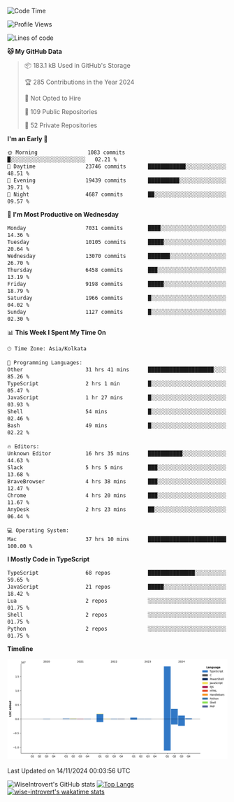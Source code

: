 <!--START_SECTION:waka-->
![Code Time](http://img.shields.io/badge/Code%20Time-1%2C834%20hrs%2039%20mins-blue)

![Profile Views](http://img.shields.io/badge/Profile%20Views-2-blue)

![Lines of code](https://img.shields.io/badge/From%20Hello%20World%20I%27ve%20Written-26.5%20million%20lines%20of%20code-blue)

**🐱 My GitHub Data** 

> 📦 183.1 kB Used in GitHub's Storage 
 > 
> 🏆 285 Contributions in the Year 2024
 > 
> 🚫 Not Opted to Hire
 > 
> 📜 109 Public Repositories 
 > 
> 🔑 52 Private Repositories 
 > 
**I'm an Early 🐤** 

```text
🌞 Morning                1083 commits        █░░░░░░░░░░░░░░░░░░░░░░░░   02.21 % 
🌆 Daytime                23746 commits       ████████████░░░░░░░░░░░░░   48.51 % 
🌃 Evening                19439 commits       ██████████░░░░░░░░░░░░░░░   39.71 % 
🌙 Night                  4687 commits        ██░░░░░░░░░░░░░░░░░░░░░░░   09.57 % 
```
📅 **I'm Most Productive on Wednesday** 

```text
Monday                   7031 commits        ████░░░░░░░░░░░░░░░░░░░░░   14.36 % 
Tuesday                  10105 commits       █████░░░░░░░░░░░░░░░░░░░░   20.64 % 
Wednesday                13070 commits       ███████░░░░░░░░░░░░░░░░░░   26.70 % 
Thursday                 6458 commits        ███░░░░░░░░░░░░░░░░░░░░░░   13.19 % 
Friday                   9198 commits        █████░░░░░░░░░░░░░░░░░░░░   18.79 % 
Saturday                 1966 commits        █░░░░░░░░░░░░░░░░░░░░░░░░   04.02 % 
Sunday                   1127 commits        █░░░░░░░░░░░░░░░░░░░░░░░░   02.30 % 
```


📊 **This Week I Spent My Time On** 

```text
🕑︎ Time Zone: Asia/Kolkata

💬 Programming Languages: 
Other                    31 hrs 41 mins      █████████████████████░░░░   85.26 % 
TypeScript               2 hrs 1 min         █░░░░░░░░░░░░░░░░░░░░░░░░   05.47 % 
JavaScript               1 hr 27 mins        █░░░░░░░░░░░░░░░░░░░░░░░░   03.93 % 
Shell                    54 mins             █░░░░░░░░░░░░░░░░░░░░░░░░   02.46 % 
Bash                     49 mins             █░░░░░░░░░░░░░░░░░░░░░░░░   02.22 % 

🔥 Editors: 
Unknown Editor           16 hrs 35 mins      ███████████░░░░░░░░░░░░░░   44.63 % 
Slack                    5 hrs 5 mins        ███░░░░░░░░░░░░░░░░░░░░░░   13.68 % 
BraveBrowser             4 hrs 38 mins       ███░░░░░░░░░░░░░░░░░░░░░░   12.47 % 
Chrome                   4 hrs 20 mins       ███░░░░░░░░░░░░░░░░░░░░░░   11.67 % 
AnyDesk                  2 hrs 23 mins       ██░░░░░░░░░░░░░░░░░░░░░░░   06.44 % 

💻 Operating System: 
Mac                      37 hrs 10 mins      █████████████████████████   100.00 % 
```

**I Mostly Code in TypeScript** 

```text
TypeScript               68 repos            ███████████████░░░░░░░░░░   59.65 % 
JavaScript               21 repos            █████░░░░░░░░░░░░░░░░░░░░   18.42 % 
Lua                      2 repos             ░░░░░░░░░░░░░░░░░░░░░░░░░   01.75 % 
Shell                    2 repos             ░░░░░░░░░░░░░░░░░░░░░░░░░   01.75 % 
Python                   2 repos             ░░░░░░░░░░░░░░░░░░░░░░░░░   01.75 % 
```



**Timeline**

![Lines of Code chart](https://raw.githubusercontent.com/wise-introvert/wise-introvert/master/assets/bar_graph.png)


 Last Updated on 14/11/2024 00:03:56 UTC
<!--END_SECTION:waka-->

![WiseIntrovert's GitHub stats](https://github-readme-stats.vercel.app/api?username=wise-introvert&count_private=true&show_icons=true)
[![Top Langs](https://github-readme-stats.vercel.app/api/top-langs/?username=wise-introvert&langs_count=10)](https://github.com/anuraghazra/github-readme-stats)
[![wise-introvert's wakatime stats](https://github-readme-stats.vercel.app/api/wakatime?username=wiseintrovert)](https://github.com/anuraghazra/github-readme-stats)
